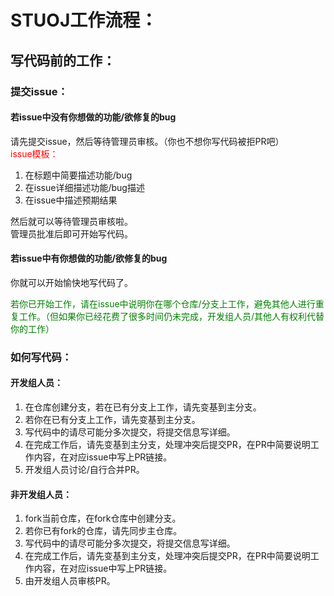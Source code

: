 # STUOJ工作流程：
## 写代码前的工作：
### 提交issue：
#### 若issue中没有你想做的功能/欲修复的bug
请先提交issue，然后等待管理员审核。（你也不想你写代码被拒PR吧）  
<span style="color:red;">issue模板：</span>
1. 在标题中简要描述功能/bug
2. 在issue详细描述功能/bug描述
3. 在issue中描述预期结果  

然后就可以等待管理员审核啦。  
管理员批准后即可开始写代码。
#### 若issue中有你想做的功能/欲修复的bug
你就可以开始愉快地写代码了。

<span style="color:green;">若你已开始工作，请在issue中说明你在哪个仓库/分支上工作，避免其他人进行重复工作。（但如果你已经花费了很多时间仍未完成，开发组人员/其他人有权利代替你的工作）</span>

### 如何写代码：
#### 开发组人员：
1. 在仓库创建分支，若在已有分支上工作，请先变基到主分支。
2. 若你在已有分支上工作，请先变基到主分支。
3. 写代码中的请尽可能分多次提交，将提交信息写详细。
4. 在完成工作后，请先变基到主分支，处理冲突后提交PR，在PR中简要说明工作内容，在对应issue中写上PR链接。
5. 开发组人员讨论/自行合并PR。
#### 非开发组人员：
1. fork当前仓库，在fork仓库中创建分支。
2. 若你已有fork的仓库，请先同步主仓库。
3. 写代码中的请尽可能分多次提交，将提交信息写详细。
4. 在完成工作后，请先变基到主分支，处理冲突后提交PR，在PR中简要说明工作内容，在对应issue中写上PR链接。
5. 由开发组人员审核PR。

